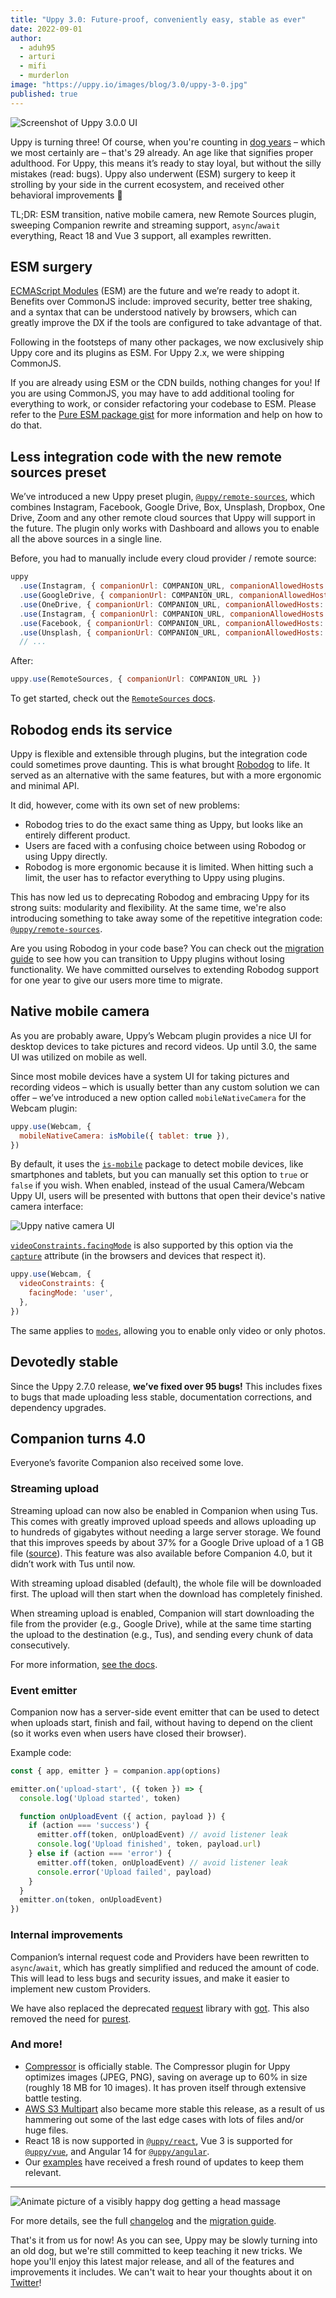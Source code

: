 ```yaml
---
title: "Uppy 3.0: Future-proof, conveniently easy, stable as ever" 
date: 2022-09-01
author: 
  - aduh95
  - arturi
  - mifi
  - murderlon
image: "https://uppy.io/images/blog/3.0/uppy-3-0.jpg"
published: true
---
```


![Screenshot of Uppy 3.0.0 UI](/images/blog/3.0/uppy-3-0.png)

Uppy is turning three! Of course, when you're counting in [dog years](https://www.akc.org/expert-advice/health/how-to-calculate-dog-years-to-human-years/) – which we most certainly are – that's 29 already. An age like that signifies proper adulthood. For Uppy, this means it’s ready to stay loyal, but without the silly mistakes (read: bugs). Uppy also underwent (ESM) surgery to keep it strolling by your side in the current ecosystem, and received other behavioral improvements 🐶

TL;DR: ESM transition, native mobile camera, new Remote Sources plugin, sweeping Companion rewrite and streaming support, `async`/`await` everything, React 18 and Vue 3 support, all examples rewritten.

<!--more-->

## ESM surgery

[ECMAScript Modules](https://developer.mozilla.org/en-US/docs/Web/JavaScript/Guide/Modules) (ESM) are the future and we’re ready to adopt it. Benefits over CommonJS include: improved security, better tree shaking, and a syntax that can be understood natively by browsers, which can greatly improve the DX if the tools are configured to take advantage of that.

Following in the footsteps of many other packages, we now exclusively ship Uppy core and its plugins as ESM. For Uppy 2.x, we were shipping CommonJS.

If you are already using ESM or the CDN builds, nothing changes for you! If you are using CommonJS, you may have to add additional tooling for everything to work, or consider refactoring your codebase to ESM. Please refer to the [Pure ESM package gist](https://gist.github.com/sindresorhus/a39789f98801d908bbc7ff3ecc99d99c) for more information and help on how to do that.

## Less integration code with the new remote sources preset

We’ve introduced a new Uppy preset plugin, [`@uppy/remote-sources`](/docs/remote-sources), which combines Instagram, Facebook, Google Drive, Box, Unsplash, Dropbox, One Drive, Zoom and any other remote cloud sources that Uppy will support in the future. The plugin only works with Dashboard and allows you to enable all the above sources in a single line.

Before, you had to manually include every cloud provider / remote source:

```js
uppy
  .use(Instagram, { companionUrl: COMPANION_URL, companionAllowedHosts: COMPANION_ALLOWED_HOSTS })
  .use(GoogleDrive, { companionUrl: COMPANION_URL, companionAllowedHosts: COMPANION_ALLOWED_HOSTS })
  .use(OneDrive, { companionUrl: COMPANION_URL, companionAllowedHosts: COMPANION_ALLOWED_HOSTS })
  .use(Instagram, { companionUrl: COMPANION_URL, companionAllowedHosts: COMPANION_ALLOWED_HOSTS })
  .use(Facebook, { companionUrl: COMPANION_URL, companionAllowedHosts: COMPANION_ALLOWED_HOSTS })
  .use(Unsplash, { companionUrl: COMPANION_URL, companionAllowedHosts: COMPANION_ALLOWED_HOSTS })
  // ...
```

After:

```js
uppy.use(RemoteSources, { companionUrl: COMPANION_URL })
```

To get started, check out the [`RemoteSources` docs](/docs/remote-sources).

## Robodog ends its service

Uppy is flexible and extensible through plugins, but the integration code could sometimes prove daunting. This is what brought [Robodog](/docs/robodog/) to life. It served as an alternative with the same features, but with a more ergonomic and minimal API.

It did, however, come with its own set of new problems:

* Robodog tries to do the exact same thing as Uppy, but looks like an entirely different product.
* Users are faced with a confusing choice between using Robodog or using Uppy directly.
* Robodog is more ergonomic because it is limited. When hitting such a limit, the user has to refactor everything to Uppy using plugins.

This has now led us to deprecating Robodog and embracing Uppy for its strong suits: modularity and flexibility. At the same time, we're also introducing something to take away some of the repetitive integration code: [`@uppy/remote-sources`](/docs/remote-sources).

Are you using Robodog in your code base? You can check out the [migration guide](https://uppy.io/docs/migration-guides.html#Migrate-from-Robodog-to-Uppy-plugins) to see how you can transition to Uppy plugins without losing functionality. We have committed ourselves to extending Robodog support for one year to give our users more time to migrate.

## Native mobile camera

As you are probably aware, Uppy’s Webcam plugin provides a nice UI for desktop devices to take pictures and record videos. Up until 3.0, the same UI was utilized on mobile as well.

Since most mobile devices have a system UI for taking pictures and recording videos – which is usually better than any custom solution we can offer – we’ve introduced a new option called `mobileNativeCamera` for the Webcam plugin:

```js
uppy.use(Webcam, {
  mobileNativeCamera: isMobile({ tablet: true }),
})
```

By default, it uses the [`is-mobile`](https://github.com/juliangruber/is-mobile) package to detect mobile devices, like smartphones and tablets, but you can manually set this option to `true` or `false` if you wish. When enabled, instead of the usual Camera/Webcam Uppy UI, users will be presented with buttons that open their device's native camera interface:

![Uppy native camera UI](/images/blog/3.0/native-camera.jpg)

[`videoConstraints.facingMode`](/docs/webcam/#videoConstraints) is also supported by this option via the [`capture`](https://developer.mozilla.org/en-US/docs/Web/HTML/Attributes/capture) attribute (in the browsers and devices that respect it).

```js
uppy.use(Webcam, {
  videoConstraints: {
    facingMode: 'user',
  },
})
```

The same applies to [`modes`](/docs/webcam/#modes), allowing you to enable only video or only photos.

## Devotedly stable

Since the Uppy 2.7.0 release, **we’ve fixed over 95 bugs!** This includes fixes to bugs that made uploading less stable, documentation corrections, and dependency upgrades.

## Companion turns 4.0

Everyone’s favorite Companion also received some love.

### Streaming upload

Streaming upload can now also be enabled in Companion when using Tus. This comes with greatly improved upload speeds and allows uploading up to hundreds of gigabytes without needing a large server storage. We found that this improves speeds by about 37% for a Google Drive upload of a 1 GB file ([source](https://github.com/transloadit/uppy/pull/4046#issuecomment-1235697937)). This feature was also available before Companion 4.0, but it didn’t work with Tus until now.

With streaming upload disabled (default), the whole file will be downloaded first. The upload will then start when the download has completely finished.

When streaming upload is enabled, Companion will start downloading the file from the provider (e.g., Google Drive), while at the same time starting the upload to the destination (e.g., Tus), and sending every chunk of data consecutively.

For more information, [see the docs](/docs/companion/).

### Event emitter

Companion now has a server-side event emitter that can be used to detect when uploads start, finish and fail, without having to depend on the client (so it works even when users have closed their browser).

Example code:

```js
const { app, emitter } = companion.app(options)

emitter.on('upload-start', ({ token }) => {
  console.log('Upload started', token)

  function onUploadEvent ({ action, payload }) {
    if (action === 'success') {
      emitter.off(token, onUploadEvent) // avoid listener leak
      console.log('Upload finished', token, payload.url)
    } else if (action === 'error') {
      emitter.off(token, onUploadEvent) // avoid listener leak
      console.error('Upload failed', payload)
    }
  }
  emitter.on(token, onUploadEvent)
})
```

### Internal improvements

Companion’s internal request code and Providers have been rewritten to `async`/`await`, which has greatly simplified and reduced the amount of code. This will lead to less bugs and security issues, and make it easier to implement new custom Providers.

We have also replaced the deprecated [request](https://github.com/request/request) library with [got](https://github.com/sindresorhus/got). This also removed the need for [purest](https://github.com/simov/purest).

### And more!

* [Compressor](/docs/compressor) is officially stable. The Compressor plugin for Uppy optimizes images (JPEG, PNG), saving on average up to 60% in size (roughly 18 MB for 10 images). It has proven itself through extensive battle testing.
* [AWS S3 Multipart](/docs/aws-s3-multipart) also became more stable this release, as a result of us hammering out some of the last edge cases with lots of files and/or huge files.
* React 18 is now supported in [`@uppy/react`](/docs/react), Vue 3 is supported for [`@uppy/vue`](/docs/vue), and Angular 14 for [`@uppy/angular`](/docs/angular).
* Our [examples](https://github.com/transloadit/uppy/tree/main/examples) have received a fresh round of updates to keep them relevant.

***

![Animate picture of a visibly happy dog getting a head massage](/images/blog/3.0/dog-enjoys.gif)

For more details, see the full [changelog](https://github.com/transloadit/uppy/blob/HEAD/CHANGELOG.md#1300) and the [migration guide](/docs/migration-guides.html).

That's it from us for now! As you can see, Uppy may be slowly turning into an old dog, but we're still committed to keep teaching it new tricks. We hope you'll enjoy this latest major release, and all of the features and improvements it includes. We can't wait to hear your thoughts about it on [Twitter](https://twitter.com/uppy_io)!

